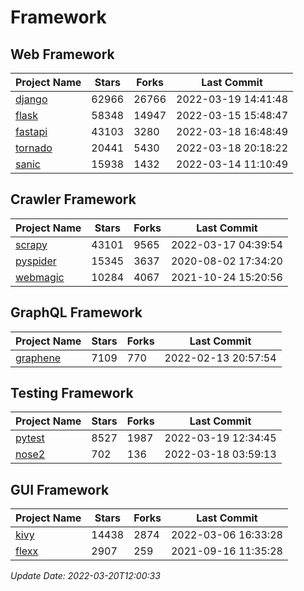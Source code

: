 # Framework

## Web Framework
| Project Name | Stars | Forks | Last Commit |
| ------------ | ----- | ----- | ----------- |
| [django](https://github.com/django/django) | 62966 | 26766 | 2022-03-19 14:41:48 |
| [flask](https://github.com/pallets/flask) | 58348 | 14947 | 2022-03-15 15:48:47 |
| [fastapi](https://github.com/tiangolo/fastapi) | 43103 | 3280 | 2022-03-18 16:48:49 |
| [tornado](https://github.com/tornadoweb/tornado) | 20441 | 5430 | 2022-03-18 20:18:22 |
| [sanic](https://github.com/sanic-org/sanic) | 15938 | 1432 | 2022-03-14 11:10:49 |

## Crawler Framework
| Project Name | Stars | Forks | Last Commit |
| ------------ | ----- | ----- | ----------- |
| [scrapy](https://github.com/scrapy/scrapy) | 43101 | 9565 | 2022-03-17 04:39:54 |
| [pyspider](https://github.com/binux/pyspider) | 15345 | 3637 | 2020-08-02 17:34:20 |
| [webmagic](https://github.com/code4craft/webmagic) | 10284 | 4067 | 2021-10-24 15:20:56 |

## GraphQL Framework
| Project Name | Stars | Forks | Last Commit |
| ------------ | ----- | ----- | ----------- |
| [graphene](https://github.com/graphql-python/graphene) | 7109 | 770 | 2022-02-13 20:57:54 |

## Testing Framework
| Project Name | Stars | Forks | Last Commit |
| ------------ | ----- | ----- | ----------- |
| [pytest](https://github.com/pytest-dev/pytest) | 8527 | 1987 | 2022-03-19 12:34:45 |
| [nose2](https://github.com/nose-devs/nose2) | 702 | 136 | 2022-03-18 03:59:13 |

## GUI Framework
| Project Name | Stars | Forks | Last Commit |
| ------------ | ----- | ----- | ----------- |
| [kivy](https://github.com/kivy/kivy) | 14438 | 2874 | 2022-03-06 16:33:28 |
| [flexx](https://github.com/flexxui/flexx) | 2907 | 259 | 2021-09-16 11:35:28 |

*Update Date: 2022-03-20T12:00:33*